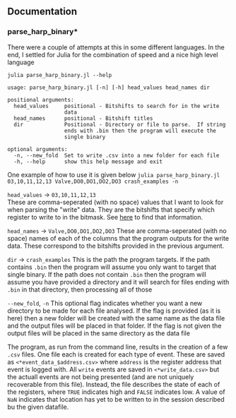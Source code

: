 ## Documentation

### parse_harp_binary*
There were a couple of attempts at this in some different languages.  In the end, I settled for Julia for the combination of speed and a nice high level language

`julia parse_harp_binary.jl --help`
```
usage: parse_harp_binary.jl [-n] [-h] head_values head_names dir

positional arguments:
  head_values     positional - Bitshifts to search for in the write
                  data
  head_names      positional - Bitshift titles
  dir             Positional - Directory or file to parse.  If string
                  ends with .bin then the program will execute the
                  single binary

optional arguments:
  -n, --new_fold  Set to write .csv into a new folder for each file
  -h, --help      show this help message and exit
```

One example of how to use it is given below
`julia parse_harp_binary.jl 03,10,11,12,13 Valve,DO0,DO1,DO2,DO3 crash_examples -n`

`head_values` -> `03,10,11,12,13`  
These are comma-seperated (with no space) values that I want to look for when parsing the "write" data.  They are the bitshifts that specify which register to write to in the bitmask.  See [here](https://bitbucket.org/fchampalimaud/device.behavior/src/master/Firmware/Behavior/app_ios_and_regs.h) to find that information. 

`head_names` -> `Valve,DO0,DO1,DO2,DO3`
These are comma-seperated (with no space) names of each of the columns that the program outputs for the write data.  These correspond to the bitshifts provided in the previous argument.

`dir` -> `crash_examples`
This is the path the program targets.  If the path contains `.bin` then the program will assume you only want to target that single binary.  If the path does not contain `.bin` then the program will assume you have provided a directory and it will search for files ending with `.bin` in that directory, then processing all of those

`--new_fold`, `-n` 
This optional flag indicates whether you want a new directory to be made for each file analysed.  If the flag is provided (as it is here) then a new folder will be created with the same name as the data file and the output files will be placed in that folder.  If the flag is not given the output files will be placed in the same directory as the data file

The program, as run from the command line, results in the creation of a few `.csv` files.  One file each is created for each type of event.  These are saved as `<*event_data_$address.csv>` where `address` is the register address that event is logged with.  All `write` events are saved in `<*write_data.csv>` but the actuall events are not being presented (and are not uniquely recoverable from this file).  Instead, the file describes the state of each of the registers, where `TRUE` indicates high and `FALSE` indicates low.  A value of `NaN` indicates that location has yet to be written to in the session described bu the given datafile.